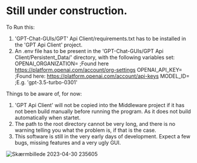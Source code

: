 # Still under construction.

To Run this:
   1) 'GPT-Chat-GUIs/GPT' Api Client/requirements.txt has to be installed in the 'GPT Api Client' project.
   2) An .env file has to be present in the 'GPT-Chat-GUIs/GPT Api Client/Persistent_Data/' directory, with the following variables set:
       OPENAI_ORGANIZATION= ;Found here https://platform.openai.com/account/org-settings
       OPENAI_API_KEY= ;Found here: https://platform.openai.com/account/api-keys
       MODEL_ID= ;E.g. 'gpt-3.5-turbo-0301'
       
Things to be aware of, for now:
   1) 'GPT Api Client' will not be copied into the Middleware project if it has not been build manually before running the program. As it does not build automatically when           startet.
   2) The path to the root directory cannot be very long, and there is no warning telling you what the problem is, if that is the case.
   3) This software is still in the very early days of development. Expect a few bugs, missing features and a very ugly GUI.
      
![Skærmbillede 2023-04-30 235605](https://user-images.githubusercontent.com/85315025/235378010-5202531f-8d0e-4263-aeae-f42fe33aa95f.png)

